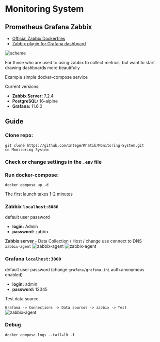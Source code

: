 # Monitoring System
## Prometheus Grafana Zabbix

- [Official Zabbix Dockerfiles](https://github.com/zabbix/zabbix-docker)
- [Zabbix plugin for Grafana dashboard](https://github.com/grafana/grafana-zabbix)


![scheme](./.images/scheme.excalidraw.png)

For those who are used to using zabbix to collect metrics, but want to start drawing dashboards more beautifully

Example simple docker-compose service

Current versions:
- **Zabbix Server:** 7.2.4
- **PostgreSQL:** 16-alpine
- **Grafana:** 11.6.0

## Guide

### Clone repo:
```
git clone https://github.com/IntegerKhatib/Monitoring-System.git
cd Monitoring System
```

### Check or change settings in the `.env` file

### Run docker-compose:
```
docker compose up -d
```

The first launch takes 1-2 minutes

### Zabbix `localhost:8080`
default user password 
- **login:** Admin
- **password:** zabbix


**Zabbix server** - Data Collection / Host / change use connect to DNS `zabbix-agent`
![zabbix-agent](./.images/zabbix-agent-settings.png)
![zabbix-agent](./.images/zabbix-agent-check.png)

### Grafana `localhost:3000` 

default user password (change `grafana/grafana.ini` auth.anonymous enabled)
- **login:** admin
- **password:** 12345

Test data source

`Grafana -> Connections -> Data sources -> zabbix -> Test`
![zabbix-agent](./.images/data-source-test.png)

### Debug
```
docker compose logs --tail=10 -f
```
